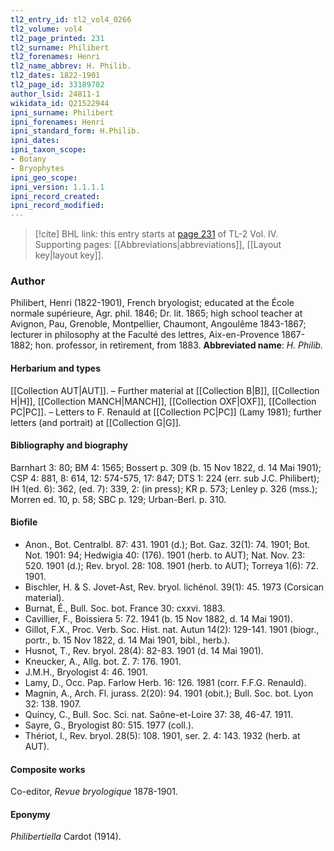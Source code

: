 ```yaml
---
tl2_entry_id: tl2_vol4_0266
tl2_volume: vol4
tl2_page_printed: 231
tl2_surname: Philibert
tl2_forenames: Henri
tl2_name_abbrev: H. Philib.
tl2_dates: 1822-1901
tl2_page_id: 33189702
author_lsid: 24811-1
wikidata_id: Q21522944
ipni_surname: Philibert
ipni_forenames: Henri
ipni_standard_form: H.Philib.
ipni_dates: 
ipni_taxon_scope: 
- Botany
- Bryophytes
ipni_geo_scope: 
ipni_version: 1.1.1.1
ipni_record_created: 
ipni_record_modified:
---
```



> [!cite] BHL link: this entry starts at [page 231](https://www.biodiversitylibrary.org/page/33189702) of TL-2 Vol. IV.
> Supporting pages: [[Abbreviations|abbreviations]], [[Layout key|layout key]].

### Author

Philibert, Henri (1822-1901), French bryologist; educated at the École normale supérieure, Agr. phil. 1846; Dr. lit. 1865; high school teacher at Avignon, Pau, Grenoble, Montpellier, Chaumont, Angoulême 1843-1867; lecturer in philosophy at the Faculté des lettres, Aix-en-Provence 1867-1882; hon. professor, in retirement, from 1883. 
**Abbreviated name**: *H. Philib.*

#### Herbarium and types

[[Collection AUT|AUT]]. – Further material at [[Collection B|B]], [[Collection H|H]], [[Collection MANCH|MANCH]], [[Collection OXF|OXF]], [[Collection PC|PC]]. – Letters to F. Renauld at [[Collection PC|PC]] (Lamy 1981); further letters (and portrait) at [[Collection G|G]].

#### Bibliography and biography

Barnhart 3: 80; BM 4: 1565; Bossert p. 309 (b. 15 Nov 1822, d. 14 Mai 1901); CSP 4: 881, 8: 614, 12: 574-575, 17: 847; DTS 1: 224 (err. sub J.C. Philibert); IH 1(ed. 6): 362, (ed. 7): 339, 2: (in press); KR p. 573; Lenley p. 326 (mss.); Morren ed. 10, p. 58; SBC p. 129; Urban-Berl. p. 310.

#### Biofile

- Anon., Bot. Centralbl. 87: 431. 1901 (d.); Bot. Gaz. 32(1): 74. 1901; Bot. Not. 1901: 94; Hedwigia 40: (176). 1901 (herb. to AUT); Nat. Nov. 23: 520. 1901 (d.); Rev. bryol. 28: 108. 1901 (herb. to AUT); Torreya 1(6): 72. 1901.
- Bischler, H. & S. Jovet-Ast, Rev. bryol. lichénol. 39(1): 45. 1973 (Corsican material).
- Burnat, É., Bull. Soc. bot. France 30: cxxvi. 1883.
- Cavillier, F., Boissiera 5: 72. 1941 (b. 15 Nov 1882, d. 14 Mai 1901).
- Gillot, F.X., Proc. Verb. Soc. Hist. nat. Autun 14(2): 129-141. 1901 (biogr., portr., b. 15 Nov 1822, d. 14 Mai 1901, bibl., herb.).
- Husnot, T., Rev. bryol. 28(4): 82-83. 1901 (d. 14 Mai 1901).
- Kneucker, A., Allg. bot. Z. 7: 176. 1901.
- J.M.H., Bryologist 4: 46. 1901.
- Lamy, D., Occ. Pap. Farlow Herb. 16: 126. 1981 (corr. F.F.G. Renauld).
- Magnin, A., Arch. Fl. jurass. 2(20): 94. 1901 (obit.); Bull. Soc. bot. Lyon 32: 138. 1907.
- Quincy, C., Bull. Soc. Sci. nat. Saône-et-Loire 37: 38, 46-47. 1911.
- Sayre, G., Bryologist 80: 515. 1977 (coll.).
- Thériot, I., Rev. bryol. 28(5): 108. 1901, ser. 2. 4: 143. 1932 (herb. at AUT).

#### Composite works

Co-editor, *Revue bryologique* 1878-1901.

#### Eponymy

*Philibertiella* Cardot (1914).

